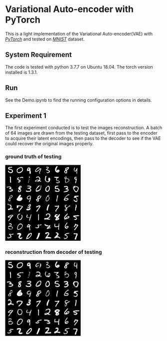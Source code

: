 # Variational Auto-encoder with PyTorch

This is a light implementation of the Variational Auto-encoder(VAE) with [_PyTorch_](https://pytorch.org/) and tested on [_MNIST_](http://yann.lecun.com/exdb/mnist/) dataset. 

## System Requirement

The code is tested with python 3.7.7 on Ubuntu 18.04. The torch version installed is 1.3.1. 

## Run

See the Demo.ipynb to find the running configuration options in details.

## Experiment 1

The first experiment conducted is to test the images reconstruction. A batch of 64 images are drawn from the testing dataset, first pass to the encoder to acquire their latent encodings, then pass to the decoder to see if the VAE could recover the original images properly.

### ground truth of testing
![ground_truth](https://github.com/shib0li/VAE-torch/blob/master/figures/ground.png)

### reconstruction from decoder of testing
![ground_truth](https://github.com/shib0li/VAE-torch/blob/master/figures/recover.png)
